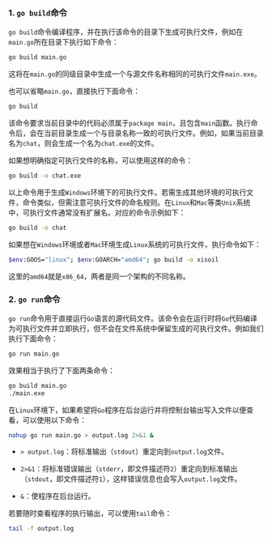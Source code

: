 ### 1. `go build`命令

`go build`命令编译程序，并在执行该命令的目录下生成可执行文件，例如在`main.go`所在目录下执行如下命令：

```bash
go build main.go
```

这将在`main.go`的同级目录中生成一个与源文件名称相同的可执行文件`main.exe`。

也可以省略`main.go`，直接执行下面命令：

```bash
go build
```

该命令要求当前目录中的代码必须属于`package main`，且包含`main`函数。执行命令后，会在当前目录生成一个与目录名称一致的可执行文件。例如，如果当前目录名为`chat`，则会生成一个名为`chat.exe`的文件。

如果想明确指定可执行文件的名称，可以使用这样的命令：

```bash
go build -o chat.exe
```

以上命令用于生成`Windows`环境下的可执行文件。若需生成其他环境的可执行文件，命令类似，但需注意可执行文件的命名规则。在`Linux`和`Mac`等类`Unix`系统中，可执行文件通常没有扩展名。对应的命令示例如下：

```sh
go build -o chat
```

如果想在`Windows`环境或者`Mac`环境生成`Linux`系统的可执行文件，执行命令如下：

```sh
$env:GOOS="linux"; $env:GOARCH="amd64"; go build -o xisoil
```

这里的`amd64`就是`x86_64`，两者是同一个架构的不同名称。

### 2. `go run`命令

`go run`命令用于直接运行`Go`语言的源代码文件。该命令会在运行时将`Go`代码编译为可执行文件并立即执行，但不会在文件系统中保留生成的可执行文件。例如我们执行下面命令：

```bash
go run main.go
```

效果相当于执行了下面两条命令：

```bash
go build main.go
./main.exe
```

在`Linux`环境下，如果希望将`Go`程序在后台运行并将控制台输出写入文件以便查看，可以使用以下命令：

```sh
nohup go run main.go > output.log 2>&1 &
```

- `> output.log`：将标准输出（`stdout`）重定向到`output.log`文件。

- `2>&1`：将标准错误输出（`stderr`，即文件描述符`2`）重定向到标准输出（`stdout`，即文件描述符`1`），这样错误信息也会写入`output.log`文件。
- `&`：使程序在后台运行。

若要随时查看程序的执行输出，可以使用`tail`命令：

```sh
tail -f output.log
```